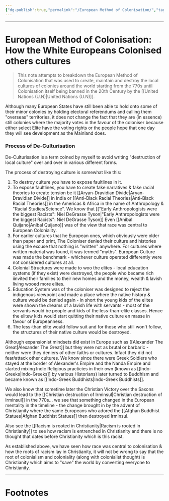 ```yaml
---
{"dg-publish":true,"permalink":"/European Method of Colonisation/","tags":["#WorldCulture","politics"]}
---
```


---
# European Method of Colonisation: How the White Europeans Colonised others cultures
> This note attempts to breakdown the European Method of Colonisation that was used to create, maintain and destroy the local cultures of colonies around the world starting from the 770s until Colonisation itself being banned in the 20th Century by the [[United Nations (U.N)\|United Nations (U.N)]].

Although many European States have still been able to hold onto some of their minor colonies by holding electoral referendums and calling them "overseas" territories, it does not change the fact that they are (in essence) still colonies where the majority votes in the favour of the coloniser because either select Elite have the voting rights or the people hope that one day they will see development as the Mainland does. 

### Process of De-Culturisation
De-Culturisation is a term coined by myself to avoid writing "destruction of local culture" over and over in various different forms.

The process of destroying culture is somewhat like this:
1. To destroy culture you have to expose faultlines in it.
2. To expose faultlines, you have to create fake narratives & fake racial theories to create tension be it [[Aryan-Dravidian Divide\|Aryan-Dravidian Divide]] in India or [[Anti-Black Racial Theories\|Anti-Black Racial Theories]] in the Americas & Africa in the name of Anthropology & "Racial Studies/Science". We know that [["Early Anthropologists were the biggest Racists": Niel DeGrasse Tyson\|"Early Anthropologists were the biggest Racists": Niel DeGrasse Tyson]] Even [[Aníbal Quijano\|Aníbal Quijano]] was of the view that race was central to European Coloniality. 
3. For earlier cultures that he European ones, which obviously were older than paper and print, The Coloniser denied their culture and histories using the excuse that nothing is "written" anywhere. For cultures where written material was found, it was termed "myths". European Culture was made the benchmark - whichever culture operated differently were not considered cultures at all.
4. Colonial Structures were made to woo the elites - local education systems (if they exist) were destroyed, the people who became rich iinvited their families to their new homes and the money, wealth & lavish living wooed more elites.
5. Education System was of the coloniser was designed to reject the indigenous viewpoint and made a place where the native history & culture would be denied again - in short the young kids of the elites were shown the dreams of a lavish life with servants - most of the servants would be people and kids of the less-than-elite classes. Hence the elitew kids would start quitting their native culture en masse in favour of Europeanness.
6. The less-than elite would follow suit and for those who still won't follow, the structures of their native culture would be destroyed. 

Although expansionist mindsets did exist in Europe such as [[Alexander The Great\|Alexander The Great]] but they were not as brutal or barbaric - neither were they deniers of other faiths or cultures. Infact they did not fear/attack other cultures. We know since there were Greek Soldiers who stayed at the border of Alexander's Empire and the Nanda Empire and started mixing Indic Religious practicies in their own (known as [[Indo-Greeks\|Indo-Greeks]] by various Historians) later turned to Buddhism and became known as [[Indo-Greek Buddhists\|Indo-Greek Buddhists]].

We also know that sometime later the Christian Victory over the Saxons would lead to the [[Christian destruction of Irminsul\|Christian destruction of Irminsul]] in the 770s... we see that something changed in the European mentality in the timeline - the change brought in by the advent of Christianity where the same Europeans who adored the [[Afghan Buddhist Statues\|Afghan Buddhist Statues]] then destroyed Irminsul.

Also see the [[Racism is rooted in Christianity\|Racism is rooted in Christianity]] to see how racism is entrenched in Christianity and there is no thought that dates before Christianity which is this racist.

As established above, we have seen how race was central to colonisation & how the roots of racism lay in Christianity, it will not be wrong to say that the root of colonialism and coloniality (along with colonialist thought) is Christianity which aims to "save" the world by converting everyone to Christianity.

---
# Footnotes
